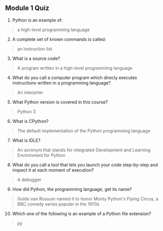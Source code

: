 ## Module 1 Quiz

1. Python is an example of:
> a high-level programming language

2. A complete set of known commands is called:
> an instruction list

3. What is a source code?
> A program written in a high-level programming language

4. What do you call a computer program which direcly executes instructions written in a programming language?
> An interprter

5. What Python version is covered in this course?
> Python 3

6. What is CPython?
> The default implementation of the Python programming language

7. What is IDLE?
> An acronym that stands for integrated Development and Learning Environment for Python

8. What do you call a tool that lets you launch your code step-by-step and inspect it at each moment of execution?
> A debugger

9. How did Python, the programming language, get its name?
> Guido van Rossum named it to honor Monty Python's Flying Circus, a BBC comedy series popular in the 1970s

10. Which one of the following is an example of a Python file extension?
> py
